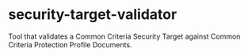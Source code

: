 # security-target-validator

Tool that validates a Common Criteria Security Target against 
Common Criteria Protection Profile Documents.
